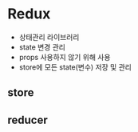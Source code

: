 # Redux

- 상태관리 라이브러리
- state 변경 관리
- props 사용하지 않기 위해 사용
- store에 모든 state(변수) 저장 및 관리



## store



## reducer



